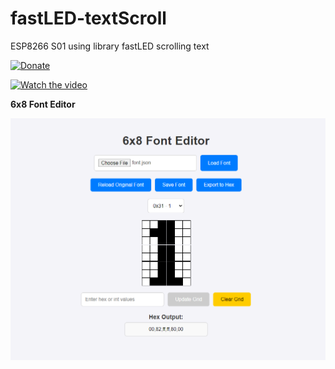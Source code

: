 # fastLED-textScroll  
ESP8266 S01 using library fastLED scrolling text  

[![Donate](https://img.shields.io/badge/donate-PayPal-blue.svg)](https://paypal.me/kreso975)  

[![Watch the video](https://img.youtube.com/vi/DkTGDvV_L6o/0.jpg)](https://www.youtube.com/watch?v=DkTGDvV_L6o)





**6x8 Font Editor**  

![Settings](./html/Screenshot-Font-editor.png?raw=true "Font Editor") 


